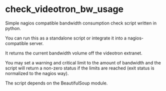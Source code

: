 check_videotron_bw_usage
========================

Simple nagios compatible bandwidth consumption check script written in python.

You can run this as a standalone script or integrate it into a nagios-compatible server.

It returns the current bandwidth volume off the videotron extranet.

You may set a warning and critical limit to the amount of bandwidth and the script will return a non-zero status if the limits are reached (exit status is normalized to the nagios way).

The script depends on the BeautifulSoup module.
